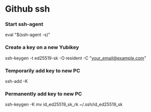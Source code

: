 # Github ssh
### Start ssh-agent
eval "$(ssh-agent -s)"
### Create a key on a new Yubikey
ssh-keygen -t ed25519-sk -O resident -C "your_email@example.com"
### Temporarily add key to new PC
ssh-add -K
### Permanently add key to new PC
ssh-keygen -K
mv id_ed25519_sk_rk ~/.ssh/id_ed25519_sk
